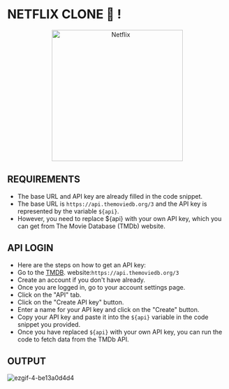 # NETFLIX  CLONE 🚀 !

<div align="center">
 
  </a>

<section style="display:flex;justify-content:space-around;align-items:center;">
<a href="https://netflix.com/" target="_blank"><img alt="Netflix" width="300px" src="https://user-images.githubusercontent.com/9529847/200143140-67eec42b-fada-4c48-8183-6e3cd650a674.png" /></a>
</section>
</div>

## REQUIREMENTS
- The base URL and API key are already filled in the code snippet.
- The base URL is ```https://api.themoviedb.org/3``` and the API key is represented by the variable ```${api}```.
- However, you need to replace ${api} with your own API key, which you can get from The Movie Database (TMDb) website.


## API LOGIN
- Here are the steps on how to get an API key:
- Go to the [TMDB](https://www.themoviedb.org/). website:```https://api.themoviedb.org/3```
- Create an account if you don't have already.
- Once you are logged in, go to your account settings page.
- Click on the "API" tab.
- Click on the "Create API key" button.
- Enter a name for your API key and click on the "Create" button.
- Copy your API key and paste it into the ```${api}``` variable in the code snippet you provided.
- Once you have replaced ```${api}``` with your own API key, you can run the code to fetch data from the TMDb API.



## OUTPUT

![ezgif-4-be13a0d4d4](https://github.com/saiteja-4444/Netflix/assets/140083199/67a0a319-3165-4ded-b5e1-183ed083d0c1)

